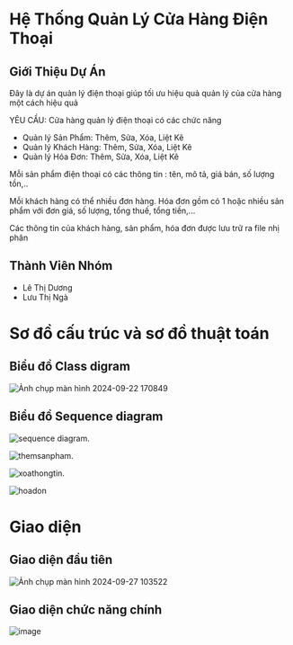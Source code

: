 <h1>Hệ Thống Quản Lý Cửa Hàng Điện Thoại</h1>
<h2>Giới Thiệu Dự Án</h2>
Đây là dự án quản lý điện thoại giúp tối ưu hiệu quả quản lý của cửa hàng một cách hiệu quả 

YÊU CẦU: Cửa hàng quản lý điện thoại có các chức năng
+ Quản lý Sản Phẩm: Thêm, Sửa, Xóa, Liệt Kê
+ Quản lý Khách Hàng: Thêm, Sửa, Xóa, Liệt Kê
+ Quản lý Hóa Đơn: Thêm, Sửa, Xóa, Liệt Kê
  
Mỗi sản phẩm điện thoại có các thông tin : tên, mô tả, giá bán, số lượng tồn,..

Mỗi khách hàng có thể nhiều đơn hàng. Hóa đơn gồm có 1 hoặc nhiều sản phẩm với đơn giá, số lượng, tổng thuế, tổng tiền,...

Các thông tin của khách hàng, sản phẩm, hóa đơn được lưu trữ ra file nhị phân

<h2> Thành Viên Nhóm </h2>

+ Lê Thị Dương
+ Lưu Thị Ngà

<h1>Sơ đồ cấu trúc và sơ đồ thuật toán </h1>

<h2>Biểu đồ Class digram </h2>

![Ảnh chụp màn hình 2024-09-22 170849](https://github.com/user-attachments/assets/73442e24-d9fa-42f9-8a60-2a5873a8e72d)


<h2>Biểu đồ Sequence diagram</h2>

![sequence diagram](https://github.com/user-attachments/assets/719e9722-34ee-4d31-9343-74a49ec612ca).


![themsanpham](https://github.com/user-attachments/assets/80c0b62c-9c5a-479d-8c59-23a15329c333).


![xoathongtin](https://github.com/user-attachments/assets/5a5a7bce-eb96-4cf7-b94e-0ff9d954a97e).


![hoadon](https://github.com/user-attachments/assets/924ab84e-7579-41ca-a020-17bc41cc1a35)

<h1> Giao diện </h1>
<h2>Giao diện đầu tiên</h2>

![Ảnh chụp màn hình 2024-09-27 103522](https://github.com/user-attachments/assets/afd54e05-5731-49f4-8c59-7f4ad471607a)


<h2>Giao diện chức năng chính</h2>

![image](https://github.com/user-attachments/assets/63b08251-f4df-4023-ad9c-de03872df31f) 



